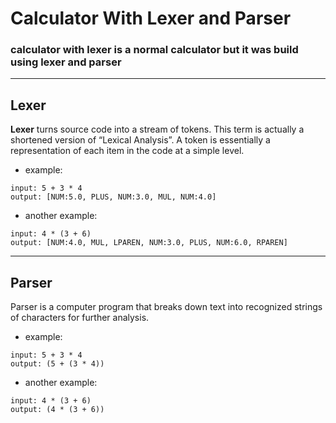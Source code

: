 # Calculator With Lexer and Parser  
### calculator with lexer is a normal calculator but it was build using lexer and parser  

---  
## Lexer  
**Lexer** turns source code into a stream of tokens. This term is actually a shortened version of “Lexical Analysis”. A token is essentially a representation of each item in the code at a simple level.
- example:  
```
input: 5 + 3 * 4  
output: [NUM:5.0, PLUS, NUM:3.0, MUL, NUM:4.0]
```

- another example:  
```
input: 4 * (3 + 6)  
output: [NUM:4.0, MUL, LPAREN, NUM:3.0, PLUS, NUM:6.0, RPAREN]
```

---  
## Parser
Parser is a computer program that breaks down text into recognized strings of characters for further analysis.
- example:
```
input: 5 + 3 * 4  
output: (5 + (3 * 4))
```

- another example:
```
input: 4 * (3 + 6)  
output: (4 * (3 + 6))
```   
